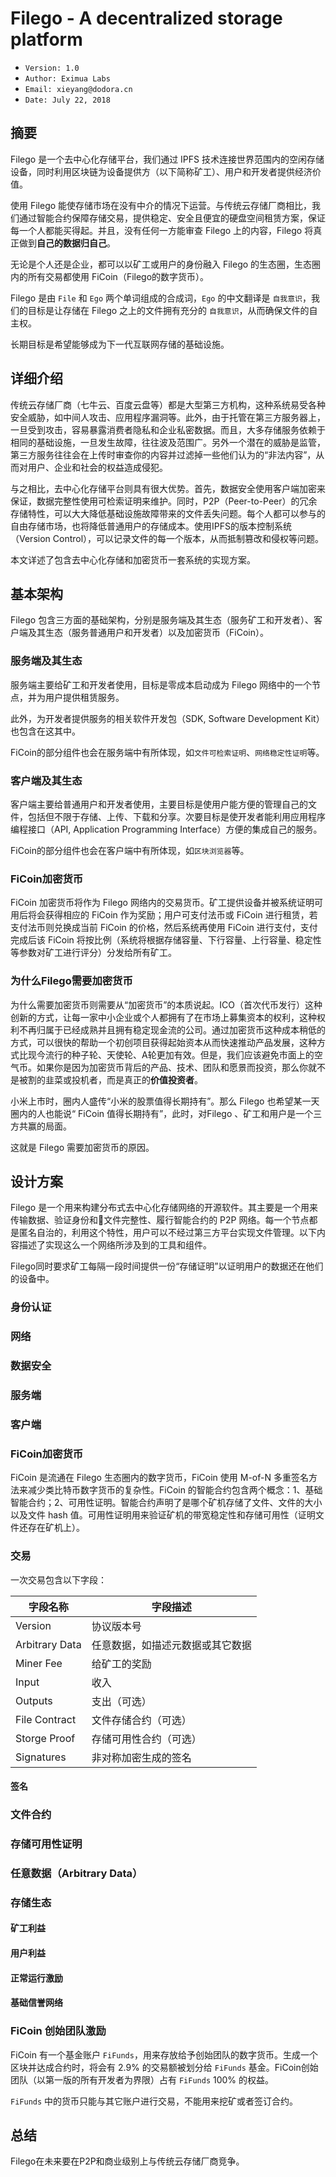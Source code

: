 # Filego - A decentralized storage platform

* ``Version: 1.0``
* ``Author: Eximua Labs``
* ``Email: xieyang@dodora.cn``
* ``Date: July 22, 2018``

## 摘要

Filego 是一个去中心化存储平台，我们通过 IPFS 技术连接世界范围内的空闲存储设备，同时利用区块链为设备提供方（以下简称矿工）、用户和开发者提供经济价值。

使用 Filego 能使存储市场在没有中介的情况下运营。与传统云存储厂商相比，我们通过智能合约保障存储交易，提供稳定、安全且便宜的硬盘空间租赁方案，保证每一个人都能买得起。并且，没有任何一方能审查 Filego 上的内容，Filego 将真正做到**自己的数据归自己**。

无论是个人还是企业，都可以以矿工或用户的身份融入 Filego 的生态圈，生态圈内的所有交易都使用 FiCoin（Filego的数字货币）。

Filego 是由 ``File`` 和 ``Ego`` 两个单词组成的合成词，``Ego`` 的中文翻译是 ``自我意识``，我们的目标是让存储在 Filego 之上的文件拥有充分的 ``自我意识``，从而确保文件的自主权。

长期目标是希望能够成为下一代互联网存储的基础设施。

## 详细介绍

传统云存储厂商（七牛云、百度云盘等）都是大型第三方机构，这种系统易受各种安全威胁，如中间人攻击、应用程序漏洞等。此外，由于托管在第三方服务器上，一旦受到攻击，容易暴露消费者隐私和企业私密数据。而且，大多存储服务依赖于相同的基础设施，一旦发生故障，往往波及范围广。另外一个潜在的威胁是监管，第三方服务往往会在上传时审查你的内容并过滤掉一些他们认为的“非法内容”，从而对用户、企业和社会的权益造成侵犯。

与之相比，去中心化存储平台则具有很大优势。首先，数据安全使用客户端加密来保证，数据完整性使用可检索证明来维护。同时，P2P（Peer-to-Peer）的冗余存储特性，可以大大降低基础设施故障带来的文件丢失问题。每个人都可以参与的自由存储市场，也将降低普通用户的存储成本。使用IPFS的版本控制系统（Version Control），可以记录文件的每一个版本，从而抵制篡改和侵权等问题。

本文详述了包含去中心化存储和加密货币一套系统的实现方案。

## 基本架构

Filego 包含三方面的基础架构，分别是服务端及其生态（服务矿工和开发者）、客户端及其生态（服务普通用户和开发者）以及加密货币（FiCoin）。

### 服务端及其生态

服务端主要给矿工和开发者使用，目标是零成本启动成为 Filego 网络中的一个节点，并为用户提供租赁服务。

此外，为开发者提供服务的相关软件开发包（SDK, Software Development Kit）也包含在这其中。

FiCoin的部分组件也会在服务端中有所体现，如``文件可检索证明``、``网络稳定性证明``等。

### 客户端及其生态

客户端主要给普通用户和开发者使用，主要目标是使用户能方便的管理自己的文件，包括但不限于存储、上传、下载和分享。次要目标是使开发者能利用应用程序编程接口（API, Application Programming Interface）方便的集成自己的服务。

FiCoin的部分组件也会在客户端中有所体现，如``区块浏览器``等。

### FiCoin加密货币

FiCoin 加密货币将作为 Filego 网络内的交易货币。矿工提供设备并被系统证明可用后将会获得相应的 FiCoin 作为奖励；用户可支付法币或 FiCoin 进行租赁，若支付法币则兑换成当前 FiCoin 的价格，然后系统再使用 FiCoin 进行支付，支付完成后该 FiCoin 将按比例（系统将根据存储容量、下行容量、上行容量、稳定性等参数对矿工进行评分）分发给所有矿工。

### 为什么Filego需要加密货币

为什么需要加密货币则需要从“加密货币”的本质说起。ICO（首次代币发行）这种创新的方式，让每一家中小企业或个人都拥有了在市场上募集资本的权利，这种权利不再归属于已经成熟并且拥有稳定现金流的公司。通过加密货币这种成本稍低的方式，可以很快的帮助一个初创项目获得起始资本从而快速推动产品发展，这种方式比现今流行的种子轮、天使轮、A轮更加有效。但是，我们应该避免市面上的空气币。如果你是因为加密货币背后的产品、技术、团队和愿景而投资，那么你就不是被割的韭菜或投机者，而是真正的**价值投资者**。

小米上市时，圈内人盛传“小米的股票值得长期持有”。那么 Filego 也希望某一天圈内的人也能说“ FiCoin 值得长期持有”，此时，对Filego 、矿工和用户是一个三方共赢的局面。

这就是 Filego 需要加密货币的原因。

## 设计方案

Filego 是一个用来构建分布式去中心化存储网络的开源软件。其主要是一个用来传输数据、验证身份和文件完整性、履行智能合约的 P2P 网络。每一个节点都是匿名自治的，利用这个特性，用户可以不经过第三方平台实现文件管理。以下内容描述了实现这么一个网络所涉及到的工具和组件。

Filego同时要求矿工每隔一段时间提供一份“存储证明”以证明用户的数据还在他们的设备中。

### 身份认证

### 网络

### 数据安全

### 服务端

### 客户端

### FiCoin加密货币

FiCoin 是流通在 Filego 生态圈内的数字货币，FiCoin 使用 M-of-N 多重签名方法来减少类比特币数字货币的复杂性。FiCoin 的智能合约包含两个概念：1、基础智能合约；2、可用性证明。智能合约声明了是哪个矿机存储了文件、文件的大小以及文件 hash 值。可用性证明用来验证矿机的带宽稳定性和存储可用性（证明文件还存在矿机上）。

### 交易

一次交易包含以下字段：

| 字段名称 | 字段描述 |
| ------ | ------ |
| Version | 协议版本号 |
| Arbitrary Data  | 任意数据，如描述元数据或其它数据 |
| Miner Fee | 给矿工的奖励 |
| Input | 收入 |
| Outputs | 支出（可选） |
| File Contract | 文件存储合约（可选） |
| Storge Proof | 存储可用性合约（可选） |
| Signatures | 非对称加密生成的签名 |

#### 签名

### 文件合约

### 存储可用性证明

### 任意数据（Arbitrary Data）

### 存储生态

#### 矿工利益

#### 用户利益

#### 正常运行激励

#### 基础信誉网络

### FiCoin 创始团队激励

FiCoin 有一个基金账户 ``FiFunds``，用来存放给予创始团队的数字货币。生成一个区块并达成合约时，将会有 2.9% 的交易额被划分给 ``FiFunds`` 基金。FiCoin创始团队（以第一版的所有开发者为界限）占有 ``FiFunds`` 100% 的权益。

``FiFunds`` 中的货币只能与其它账户进行交易，不能用来挖矿或者签订合约。

## 总结

Filego在未来要在P2P和商业级别上与传统云存储厂商竞争。

